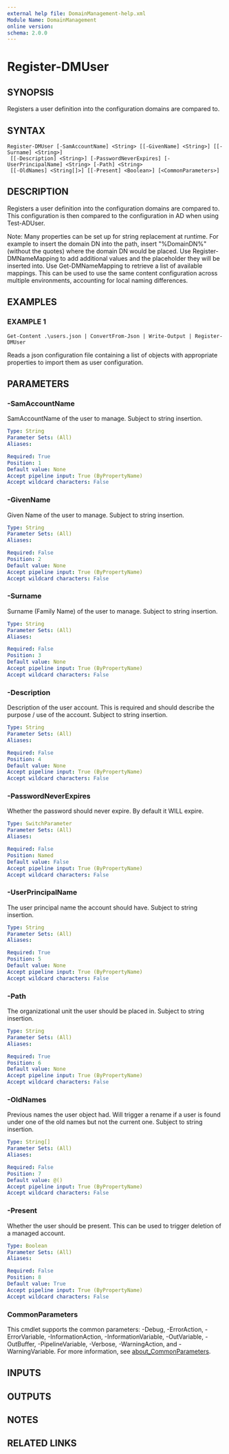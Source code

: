 ```yaml
---
external help file: DomainManagement-help.xml
Module Name: DomainManagement
online version:
schema: 2.0.0
---
```


# Register-DMUser

## SYNOPSIS
Registers a user definition into the configuration domains are compared to.

## SYNTAX

```
Register-DMUser [-SamAccountName] <String> [[-GivenName] <String>] [[-Surname] <String>]
 [[-Description] <String>] [-PasswordNeverExpires] [-UserPrincipalName] <String> [-Path] <String>
 [[-OldNames] <String[]>] [[-Present] <Boolean>] [<CommonParameters>]
```

## DESCRIPTION
Registers a user definition into the configuration domains are compared to.
This configuration is then compared to the configuration in AD when using Test-ADUser.

Note: Many properties can be set up for string replacement at runtime.
For example to insert the domain DN into the path, insert "%DomainDN%" (without the quotes) where the domain DN would be placed.
Use Register-DMNameMapping to add additional values and the placeholder they will be inserted into.
Use Get-DMNameMapping to retrieve a list of available mappings.
This can be used to use the same content configuration across multiple environments, accounting for local naming differences.

## EXAMPLES

### EXAMPLE 1
```
Get-Content .\users.json | ConvertFrom-Json | Write-Output | Register-DMUser
```

Reads a json configuration file containing a list of objects with appropriate properties to import them as user configuration.

## PARAMETERS

### -SamAccountName
SamAccountName of the user to manage.
Subject to string insertion.

```yaml
Type: String
Parameter Sets: (All)
Aliases:

Required: True
Position: 1
Default value: None
Accept pipeline input: True (ByPropertyName)
Accept wildcard characters: False
```

### -GivenName
Given Name of the user to manage.
Subject to string insertion.

```yaml
Type: String
Parameter Sets: (All)
Aliases:

Required: False
Position: 2
Default value: None
Accept pipeline input: True (ByPropertyName)
Accept wildcard characters: False
```

### -Surname
Surname (Family Name) of the user to manage.
Subject to string insertion.

```yaml
Type: String
Parameter Sets: (All)
Aliases:

Required: False
Position: 3
Default value: None
Accept pipeline input: True (ByPropertyName)
Accept wildcard characters: False
```

### -Description
Description of the user account.
This is required and should describe the purpose / use of the account.
Subject to string insertion.

```yaml
Type: String
Parameter Sets: (All)
Aliases:

Required: False
Position: 4
Default value: None
Accept pipeline input: True (ByPropertyName)
Accept wildcard characters: False
```

### -PasswordNeverExpires
Whether the password should never expire.
By default it WILL expire.

```yaml
Type: SwitchParameter
Parameter Sets: (All)
Aliases:

Required: False
Position: Named
Default value: False
Accept pipeline input: True (ByPropertyName)
Accept wildcard characters: False
```

### -UserPrincipalName
The user principal name the account should have.
Subject to string insertion.

```yaml
Type: String
Parameter Sets: (All)
Aliases:

Required: True
Position: 5
Default value: None
Accept pipeline input: True (ByPropertyName)
Accept wildcard characters: False
```

### -Path
The organizational unit the user should be placed in.
Subject to string insertion.

```yaml
Type: String
Parameter Sets: (All)
Aliases:

Required: True
Position: 6
Default value: None
Accept pipeline input: True (ByPropertyName)
Accept wildcard characters: False
```

### -OldNames
Previous names the user object had.
Will trigger a rename if a user is found under one of the old names but not the current one.
Subject to string insertion.

```yaml
Type: String[]
Parameter Sets: (All)
Aliases:

Required: False
Position: 7
Default value: @()
Accept pipeline input: True (ByPropertyName)
Accept wildcard characters: False
```

### -Present
Whether the user should be present.
This can be used to trigger deletion of a managed account.

```yaml
Type: Boolean
Parameter Sets: (All)
Aliases:

Required: False
Position: 8
Default value: True
Accept pipeline input: True (ByPropertyName)
Accept wildcard characters: False
```

### CommonParameters
This cmdlet supports the common parameters: -Debug, -ErrorAction, -ErrorVariable, -InformationAction, -InformationVariable, -OutVariable, -OutBuffer, -PipelineVariable, -Verbose, -WarningAction, and -WarningVariable. For more information, see [about_CommonParameters](http://go.microsoft.com/fwlink/?LinkID=113216).

## INPUTS

## OUTPUTS

## NOTES

## RELATED LINKS
